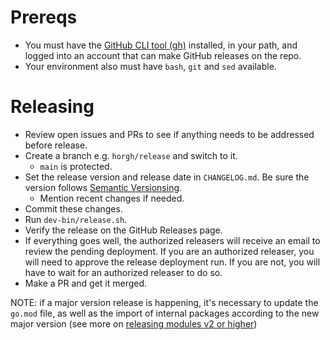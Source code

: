 # Prereqs

* You must have the [GitHub CLI tool (gh)](https://cli.github.com/)
  installed, in your path, and logged into an account that can
  make GitHub releases on the repo.
* Your environment also must have `bash`, `git` and `sed`  available.

# Releasing

* Review open issues and PRs to see if anything needs to be addressed
  before release.
* Create a branch e.g. `horgh/release` and switch to it.
  * `main` is protected.
* Set the release version and release date in `CHANGELOG.md`. Be sure
  the version follows [Semantic Versionsing](https://semver.org/).
  * Mention recent changes if needed.
* Commit these changes.
* Run `dev-bin/release.sh`.
* Verify the release on the GitHub Releases page.
* If everything goes well, the authorized releasers will receive an email
  to review the pending deployment. If you are an authorized releaser,
  you will need to approve the release deployment run. If you are not,
  you will have to wait for an authorized releaser to do so.
* Make a PR and get it merged.

NOTE: if a major version release is happening, it's necessary to update the `go.mod` file, as well as the import of internal packages according to the new major version (see more on [releasing modules v2 or higher](https://github.com/golang/go/wiki/Modules#releasing-modules-v2-or-higher))

